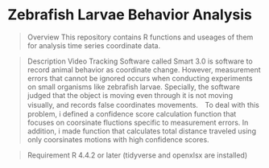 # Zebrafish Larvae Behavior Analysis

>Overview
This repository contains R functions and useages of them for analysis time series coordinate data.

>Description
Video Tracking Software called Smart 3.0 is software to record animal behavior as coordinate change. However, measurement errors that cannot be ignored occurs when conducting experiments on small organisms like zebrafish larvae. Specially, the software judged that the object is moving even through it is not moving visually, and records false coordinates movements.　To deal with this problem, i defined a confidence score calculation function that focuses on coorsinate fluctions specific to measurement errors. In addition, i made function that calculates total distance traveled using only coorsinates motions with high confidence scores.

>Requirement
R 4.4.2 or later
(tidyverse and openxlsx are installed)
